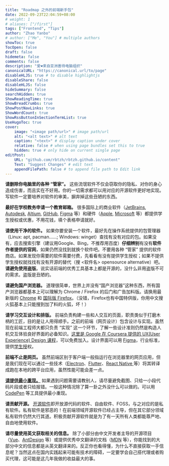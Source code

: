```yaml
---
title: "Roadmap 之外的前端新手包"
date: 2022-09-23T22:04:59+08:00
# weight: 1
# aliases: ["/first"]
tags: ["Frontend", "Tips"]
author: "Zhao Yanbo"
# author: ["Me", "You"] # multiple authors
showToc: true
TocOpen: false
draft: false
hidemeta: false
comments: false
description: "爱❤️来自亚洲善待电脑组织"
canonicalURL: "https://canonical.url/to/page"
disableHLJS: true # to disable highlightjs
disableShare: false
disableHLJS: false
hideSummary: false
searchHidden: true
ShowReadingTime: true
ShowBreadCrumbs: true
ShowPostNavLinks: true
ShowWordCount: true
ShowRssButtonInSectionTermList: true
UseHugoToc: true
cover:
    image: "<image path/url>" # image path/url
    alt: "<alt text>" # alt text
    caption: "<text>" # display caption under cover
    relative: false # when using page bundles set this to true
    hidden: true # only hide on current single page
editPost:
    URL: "github.com/rbtzh/rbtzh.github.io/content"
    Text: "Suggest Changes" # edit text
    appendFilePath: false # to append file path to Edit link
---
```


**请删除你电脑里的各种 “管家”。** 这些流氓软件不仅会窃取你的隐私、对你的身心造成伤害，而且实在不好用。你的一切需求都可以用对应的开源软件更好地实现。写软件一定要培养对软件的审美，摒弃掉这些丑陋的东西。

**最好在学校教务申请一个教育邮箱。** 很多国际上的商业软件（[JetBrains](https://www.jetbrains.com/community/education/#students), [Autodesk](https://www.autodesk.com/education/support), [Altium](https://education.altium.com/), [GitHub](https://education.github.com/pack), [Figma](https://www.figma.com/education/) 等）和硬件（[Apple](https://www.apple.com.cn/cn-edu/shop/education-pricing), [Microsoft](https://www.microsoftstore.com.cn/student) 等）都提供学生授权或优惠，不用花钱，填个表格申请就好。

**请使用干净的软件。** 如果你要安装一个软件，最好先在操作系统提供的包管理器（Linux: apt, pacman......; Windows: winget）查找有没有对应的包。如果没有，应去搜索引擎（建议用Google、Bing，不推荐用百度）**仔细辨别**有没有**软件作者提供的官网**，如果仍然没找到就换个软件吧。不要用各种 “管家” 提供的软件商店。如果发现你需要的软件需要付费，先看看有没有提供学生授权；如果不提供学生授权就找找有没有开源的替代（搜 <软件名> opensource alternative）吧。**请避免使用盗版**。说实话前端的优秀工具基本上都是开源的，没什么非用盗版不可的需求。盗版是丑陋的。

**请避免国产浏览器。** 道理很简单，世界上并没有“国产浏览器”这种东西，所有国产浏览器都基本上可以理解为 Chrome / Firefox 的后门和广告加料版。请换用最新版的 [Chrome](https://www.google.com/chrome/) 和 [国际版 Firefox](https://www.mozilla.org/en-US/firefox/new/)。（没错，Firefox也有中国特供版，你用中文搜火狐基本上只能搜到加了料的火狐，坏！）

**请学习交互设计和排版。** 前端负责构建一些和人交互的页面，职责类似于打磨木柄的工匠，目的是让人用得顺手。之前的前端（网页设计）包含设计与实现。虽然现在前端工程师大都只负责 “实现” 这一个环节，了解一些设计准则仍然是构造人机交互体验良好界面的必备知识。[这里是 Google 在 Coursera 提供的 UX(User Experience) Design 课程](https://www.coursera.org/professional-certificates/google-ux-design)，可以免费加入。设计界面可以用 [Figma](http://figma.com/)，行业标准，提供[学生授](https://www.figma.com/education/)权。

**前端不止是网页。** 虽然前端区别于客户端一般指运行在浏览器里的网页应用，但是我们现在可以通过一些技术（[Electron](https://www.electronjs.org/)、[Flutter](https://flutter.dev/)、[React Native ](https://reactnative.dev/)等）将其转译成跑在本地的跨平台应用，虽然性能可能会差一点。

**[请提供最小重现。](https://antfu.me/posts/why-reproductions-are-required-zh)** 如果遇到问题需要请教别人，请尽量避免截图、只给一小段代码片段或者只给报错。一般这种情况除了算一卦之外没什么可以做的。可以用 [CodePen](https://codepen.io/) 等工具提供最小重现。

**请贡献开源。** [开源软件](https://en.wikipedia.org/wiki/Free_and_open-source_software)即开放源代码的软件、自由软件、FOSS，与之对应的是私有软件。私有软件是邪恶的！在前端领域开源软件已经占主导，但在其它部分领域私有软件仍然大行其道。积极贡献开源软件就是为了有一天所有人类都能尊严地、自由地使用软件。

**请尽量使用英文获取相关的信息。** 除了小部分由中文开发者主导的开源项目（[Vue](https://cn.vuejs.org/)、[AntDesign](https://ant.design) 等）或提供优秀中文翻译的文档（[MDN](https://developer.mozilla.org/zh-CN/) 等），你能找到的大部分中文的信息都是从英文翻译来的。反正你也看得懂，为什么不直接获取一手信息呢？当然这点在国内实践起来可能有技术的障碍，一定要学会自己搭代理或者购买代理，这可能是这几年我做的收益最大的事。

